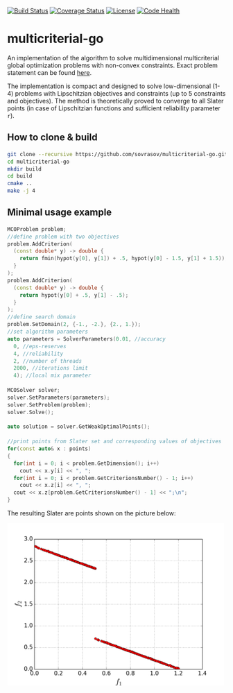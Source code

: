 [![Build Status](https://travis-ci.org/sovrasov/multicriterial-go.svg?branch=master)](https://travis-ci.org/sovrasov/multicriterial-go)
[![Coverage Status](https://coveralls.io/repos/github/sovrasov/multicriterial-go/badge.svg?branch=master)](https://coveralls.io/github/sovrasov/multicriterial-go?branch=master)
[![License](https://img.shields.io/badge/license-%20MIT-blue.svg)](../master/LICENSE)
[![Code Health](https://landscape.io/github/sovrasov/multicriterial-go/master/landscape.svg?style=flat)](https://landscape.io/github/sovrasov/multicriterial-go/master)
# multicriterial-go
An implementation of the algorithm to solve multidimensional multicriterial global optimization problems with non-convex constraints. Exact problem statement can be found [here](https://en.wikipedia.org/wiki/Multi-objective_optimization).

The implementation is compact and designed to solve low-dimensional (1-4) problems with
Lipschitzian objectives and constraints (up to 5 constraints and objectives).
The method is theoretically proved to converge to all Slater points (in case of
Lipschitzian functions and sufficient reliability parameter `r`).

## How to clone & build
```bash
git clone --recursive https://github.com/sovrasov/multicriterial-go.git
cd multicriterial-go
mkdir build
cd build
cmake ..
make -j 4
```
## Minimal usage example
```c++
MCOProblem problem;
//define problem with two objectives
problem.AddCriterion(
  (const double* y) -> double {
    return fmin(hypot(y[0], y[1]) + .5, hypot(y[0] - 1.5, y[1] + 1.5));
  }
);
problem.AddCriterion(
  (const double* y) -> double {
    return hypot(y[0] + .5, y[1] - .5);
  }
);
//define search domain
problem.SetDomain(2, {-1., -2.}, {2., 1.});
//set algorithm parameters
auto parameters = SolverParameters(0.01, //accuracy
  0, //eps-reserves
  4, //reliability
  2, //number of threads
  2000, //iterations limit
  4); //local mix parameter

MCOSolver solver;
solver.SetParameters(parameters);
solver.SetProblem(problem);
solver.Solve();

auto solution = solver.GetWeakOptimalPoints();

//print points from Slater set and corresponding values of objectives
for(const auto& x : points)
{
  for(int i = 0; i < problem.GetDimension(); i++)
    cout << x.y[i] << ", ";
  for(int i = 0; i < problem.GetCriterionsNumber() - 1; i++)
    cout << x.z[i] << ", ";
  cout << x.z[problem.GetCriterionsNumber() - 1] << ";\n";
}
```

The resulting Slater are points shown on the picture below:


<img src="./pics/strongin.png" width="500"/>
